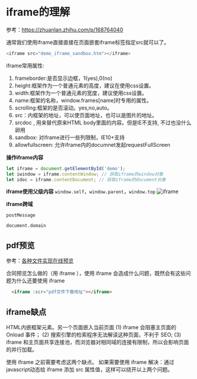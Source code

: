
# iframe的理解

参考：https://zhuanlan.zhihu.com/p/168764040

通常我们使用iframe直接直接在页面嵌套iframe标签指定src就可以了。
```js
<iframe src="demo_iframe_sandbox.htm"></iframe>
```
iframe常用属性:
1. frameborder:是否显示边框，1(yes),0(no)
2. height:框架作为一个普通元素的高度，建议在使用css设置。
3. width:框架作为一个普通元素的宽度，建议使用css设置。
4. name:框架的名称，window.frames[name]时专用的属性。
5. scrolling:框架的是否滚动。yes,no,auto。
6. src：内框架的地址，可以使页面地址，也可以是图片的地址。
7. srcdoc , 用来替代原来HTML body里面的内容。但是IE不支持, 不过也没什么卵用
8. sandbox: 对iframe进行一些列限制，IE10+支持
9. allowfullscreen: 允许iframe内的documnet发起requestFullScreen

**操作iframe内容**
```js
let iframe = document.getElementById('demo');
let iwindow = iframe.contentWindow; // 获取iframe的window对象
let idoc = iframe.contentDocument; // 获取iframe的document对象
```

**iframe使用父级内容**
`window.self`，`window.parent`，`window.top`
![iframe](https://upload-images.jianshu.io/upload_images/7162582-53d566dcd1f1505f.png?imageMogr2/auto-orient/strip|imageView2/2/w/800/format/webp)

**iframe跨域**

`postMessage`

`document.domain`

## pdf预览

参考：[各种文件实现在线预览](https://juejin.cn/post/7038157616291250190)

合同预览怎么做的（用 iframe ），使用 iframe 会造成什么问题，既然会有这些问题为什么还要使用 iframe

```html
  <iframe :scr="pdf文件下载地址"></iframe>
```

## iframe缺点

HTML内嵌框架元素。另一个页面嵌入当前页面
(1) iframe 会阻塞主页面的 Onload 事件；
(2) 搜索引擎的检索程序无法解读这种页面，不利于 SEO;
(3) iframe 和主页面共享连接池，而浏览器对相同域的连接有限制，所以会影响页面的并行加载。

使用 iframe 之前需要考虑这两个缺点。
如果需要使用 iframe
解决：通过 javascript动态给 iframe 添加 src 属性值，这样可以绕开以上两个问题。